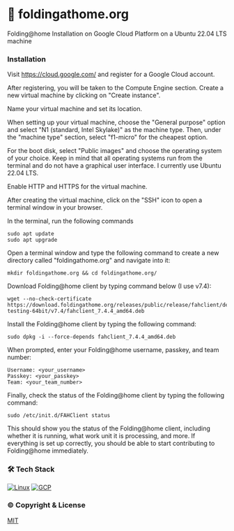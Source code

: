 # 🦠 foldingathome.org
Folding@home Installation on Google Cloud Platform on a Ubuntu 22.04 LTS machine

### Installation
Visit https://cloud.google.com/ and register for a Google Cloud account.

After registering, you will be taken to the Compute Engine section. Create a new virtual machine by clicking on "Create instance".

Name your virtual machine and set its location.

When setting up your virtual machine, choose the "General purpose" option and select "N1 (standard, Intel Skylake)" as the machine type. Then, under the "machine type" section, select "f1-micro" for the cheapest option.

For the boot disk, select "Public images" and choose the operating system of your choice. Keep in mind that all operating systems run from the terminal and do not have a graphical user interface. I currently use Ubuntu 22.04 LTS.

Enable HTTP and HTTPS for the virtual machine.

After creating the virtual machine, click on the "SSH" icon to open a terminal window in your browser.

In the terminal, run the following commands
```shell
sudo apt update
sudo apt upgrade
```
Open a terminal window and type the following command to create a new directory called "foldingathome.org" and navigate into it:
```shell
mkdir foldingathome.org && cd foldingathome.org/
```
Download Folding@home client by typing command below (I use v7.4):
```shell
wget --no-check-certificate https://download.foldingathome.org/releases/public/release/fahclient/debian-testing-64bit/v7.4/fahclient_7.4.4_amd64.deb
```
Install the Folding@home client by typing the following command:
```shell
sudo dpkg -i --force-depends fahclient_7.4.4_amd64.deb
```
When prompted, enter your Folding@home username, passkey, and team number:
```shell
Username: <your_username>
Passkey: <your_passkey>
Team: <your_team_number>
```
Finally, check the status of the Folding@home client by typing the following command:
```shell
sudo /etc/init.d/FAHClient status
```
This should show you the status of the Folding@home client, including whether it is running, what work unit it is processing, and more. If everything is set up correctly, you should be able to start contributing to Folding@home immediately.

### 🛠️ Tech Stack
[![Linux](https://skills.thijs.gg/icons?i=linux)](https://linux.org/)
[![GCP](https://skills.thijs.gg/icons?i=gcp)](https://cloud.google.com/)

### ©️ Copyright & License
[MIT](https://github.com/paraskevasleivadaros/foldingathome.org/blob/master/LICENSE)
